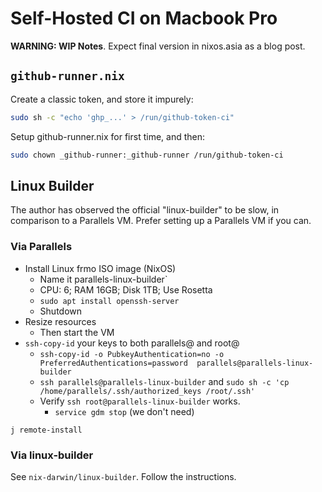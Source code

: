 
# Self-Hosted CI on Macbook Pro

**WARNING: WIP Notes**. Expect final version in nixos.asia as a blog post.

## `github-runner.nix`

Create a classic token, and store it impurely:

```sh
sudo sh -c "echo 'ghp_...' > /run/github-token-ci"
```

Setup github-runner.nix for first time, and then:

```sh
sudo chown _github-runner:_github-runner /run/github-token-ci
```

## Linux Builder

The author has observed the official "linux-builder" to be slow, in comparison to a Parallels VM. Prefer setting up a Parallels VM if you can.

### Via Parallels

- Install Linux frmo ISO image (NixOS)
    - Name it parallels-linux-builder`
    - CPU: 6; RAM 16GB; Disk 1TB; Use Rosetta
    - `sudo apt install openssh-server`
    - Shutdown
- Resize resources
    - Then start the VM
- `ssh-copy-id` your keys to both parallels@ and root@
    - `ssh-copy-id -o PubkeyAuthentication=no -o PreferredAuthentications=password  parallels@parallels-linux-builder`
    - `ssh parallels@parallels-linux-builder` and `sudo sh -c 'cp /home/parallels/.ssh/authorized_keys /root/.ssh'`
    - Verify `ssh root@parallels-linux-builder` works.
        - `service gdm stop` (we don't need)

```
j remote-install
```

### Via linux-builder

See `nix-darwin/linux-builder`. Follow the instructions.